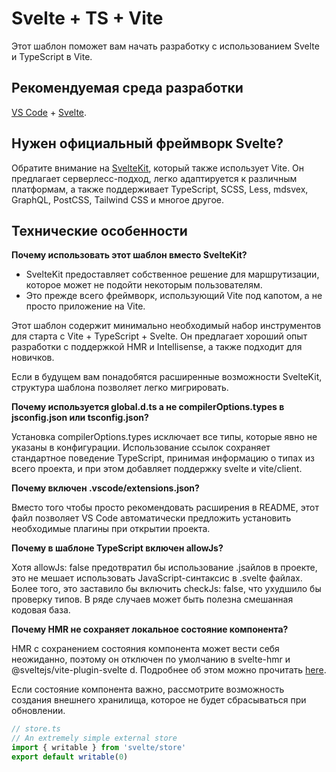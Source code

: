 # Svelte + TS + Vite

Этот шаблон поможет вам начать разработку с использованием Svelte и TypeScript в Vite.

## Рекомендуемая среда разработки

[VS Code](https://code.visualstudio.com/) + [Svelte](https://marketplace.visualstudio.com/items?itemName=svelte.svelte-vscode).

## Нужен официальный фреймворк Svelte?

Обратите внимание на [SvelteKit](https://github.com/sveltejs/kit#readme), который также использует Vite. Он предлагает серверлесс-подход, легко адаптируется к различным платформам, а также поддерживает TypeScript, SCSS, Less, mdsvex, GraphQL, PostCSS, Tailwind CSS и многое другое.

## Технические особенности

**Почему использовать этот шаблон вместо SvelteKit?**

- SvelteKit предоставляет собственное решение для маршрутизации, которое может не подойти некоторым пользователям.
- Это прежде всего фреймворк, использующий Vite под капотом, а не просто приложение на Vite.
  
Этот шаблон содержит минимально необходимый набор инструментов для старта с Vite + TypeScript + Svelte. Он предлагает хороший опыт разработки с поддержкой HMR и Intellisense, а также подходит для новичков.

Если в будущем вам понадобятся расширенные возможности SvelteKit, структура шаблона позволяет легко мигрировать.

**Почему используется global.d.ts а не  compilerOptions.types в jsconfig.json или tsconfig.json?**

Установка  compilerOptions.types исключает все типы, которые явно не указаны в конфигурации. Использование ссылок сохраняет стандартное поведение TypeScript, принимая информацию о типах из всего проекта, и при этом добавляет поддержку svelte и vite/client.

**Почему включен .vscode/extensions.json?**

Вместо того чтобы просто рекомендовать расширения в README, этот файл позволяет VS Code автоматически предложить установить необходимые плагины при открытии проекта.

**Почему в шаблоне TypeScript включен allowJs?**

Хотя allowJs: false предотвратил бы использование .jsайлов в проекте, это не мешает использовать JavaScript-синтаксис в .svelte файлах. Более того, это заставило бы включить checkJs: false, что ухудшило бы проверку типов. В ряде случаев может быть полезна смешанная кодовая база.

**Почему HMR не сохраняет локальное состояние компонента?**

HMR с сохранением состояния компонента может вести себя неожиданно, поэтому он отключен по умолчанию в svelte-hmr и @sveltejs/vite-plugin-svelte d. Подробнее об этом можно прочитать [here](https://github.com/rixo/svelte-hmr#svelte-hmr).

Если состояние компонента важно, рассмотрите возможность создания внешнего хранилища, которое не будет сбрасываться при обновлении.
```ts
// store.ts
// An extremely simple external store
import { writable } from 'svelte/store'
export default writable(0)
```
